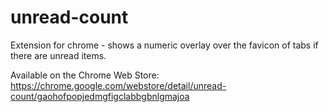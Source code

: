 unread-count
============

Extension for chrome - shows a numeric overlay over the favicon of tabs if there are unread items.

Available on the Chrome Web Store: https://chrome.google.com/webstore/detail/unread-count/gaohofpopjedmgfigclabbgbnlgmajoa
